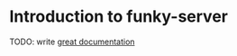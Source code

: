 # Introduction to funky-server

TODO: write [great documentation](http://jacobian.org/writing/what-to-write/)
